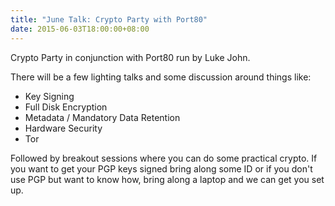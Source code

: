 ```yaml
---
title: "June Talk: Crypto Party with Port80"
date: 2015-06-03T18:00:00+08:00
---
```


Crypto Party in conjunction with Port80 run by Luke John.
<!--more-->

There will be a few lighting talks and some discussion around things like:
* Key Signing
* Full Disk Encryption
* Metadata / Mandatory Data Retention
* Hardware Security
* Tor

Followed by breakout sessions where you can do some practical crypto.
If you want to get your PGP keys signed bring along some ID or if you
don't use PGP but want to know how, bring along a laptop and we can
get you set up.
